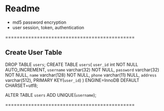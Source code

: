 # Readme


- md5 password encryption
- user session, token, authentication


=============================================

## Create User Table
DROP TABLE `users`;
CREATE TABLE `users`(
 `user_id` int NOT NULL AUTO_INCREMENT,
 `username` varchar(32) NOT NULL,
 `password` varchar(32) NOT NULL,
 `name` varchar(128) NOT NULL,
 `phone` varchar(11) NULL,
 `address` varchar(512),
 PRIMARY KEY(`user_id`)
) ENGINE=InnoDB DEFAULT CHARSET=utf8;

ALTER TABLE `users` ADD UNIQUE(`username`);

=============================================
